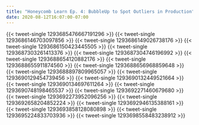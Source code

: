 ```yaml
---
title: "Honeycomb Learn Ep. 4: BubbleUp to Spot Outliers in Production"
date: 2020-08-12T16:07:00-07:00
---
```


{{< tweet-single 1293685476667191296 >}}
{{< tweet-single 1293686146703097856 >}}
{{< tweet-single 1293686149026738176 >}}
{{< tweet-single 1293686150423445505 >}}
{{< tweet-single 1293687303261413376 >}}
{{< tweet-single 1293687304746196992 >}}
{{< tweet-single 1293688654120882176 >}}
{{< tweet-single 1293688655911874560 >}}
{{< tweet-single 1293688656968859648 >}}
{{< tweet-single 1293688897809965057 >}}
{{< tweet-single 1293690129454739456 >}}
{{< tweet-single 1293690132449521664 >}}
{{< tweet-single 1293690134697611264 >}}
{{< tweet-single 1293690748198465537 >}}
{{< tweet-single 1293692271460679680 >}}
{{< tweet-single 1293692273952096256 >}}
{{< tweet-single 1293692658204852224 >}}
{{< tweet-single 1293692946135388161 >}}
{{< tweet-single 1293693858128080898 >}}
{{< tweet-single 1293695224833703936 >}}
{{< tweet-single 1293698558483238912 >}}

